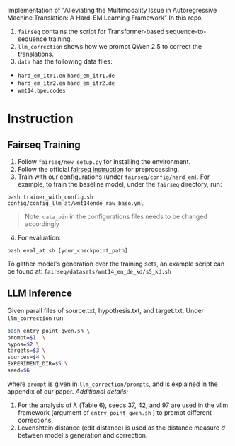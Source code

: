Implementation of "Alleviating the Multimodality Issue in Autoregressive Machine Translation: A Hard-EM Learning Framework"
In this repo, 
1. `fairseq` contains the script for Transformer-based sequence-to-sequence training.
2. `llm_correction` shows how we prompt QWen 2.5 to correct the translations.
3. `data` has the following data files: 
  - `hard_em_itr1.en` `hard_em_itr1.de`
  - `hard_em_itr2.en` `hard_em_itr2.de`
  - `wmt14.bpe.codes` 
# Instruction
## Fairseq Training 
1. Follow `fairseq/new_setup.py` for installing the environment.
2. Follow the official [fairseq instruction](https://github.com/facebookresearch/fairseq/tree/main/examples/translation#wmt14-english-to-german-convolutional) for preprocessing.
3. Train with our configurations (under `fairseq/config/hard_em`).
For example, to train the baseline model, under the `fairseq` directory, run:
``` 
bash trainer_with_config.sh config/config_llm_at/wmt14ende_raw_base.yml
```
> Note: `data_bin` in the configurations files needs to be changed accordingly
4. For evaluation:
```
bash eval_at.sh [your_checkpoint_path]
```
To gather model's generation over the training sets, an example script can be found at: `fairseq/datasets/wmt14_en_de_kd/s5_kd.sh`
## LLM Inference
Given parall files of source.txt, hypothesis.txt, and target.txt, 
Under `llm_correction` run 
```bash 
bash entry_point_qwen.sh \
prompt=$1  \
hypos=$2 \
targets=$3 \
sources=$4 \
EXPERIMENT_DIR=$5 \
seed=$6
```
where `prompt` is given in `llm_correction/prompts`, and is explained in the appendix of our paper.
*Additional details:*
  1. For the analysis of $\lambda$ (Table 6), seeds 37, 42, and 97 are used in the vllm framework (argument of `entry_point_qwen.sh` ) to prompt different corrections, 
  2. Levenshtein distance (edit distance) is used as the distance measure $d$ between model's generation and correction.